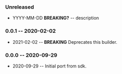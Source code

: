 ### Unreleased

- YYYY-MM-DD **BREAKING?** -- description

### 0.0.1 -- 2020-02-02

- 2021-02-02 -- **BREAKING** Deprecates this builder.

### 0.0.0 -- 2020-09-29

- 2020-09-29 -- Initial port from sdk.
